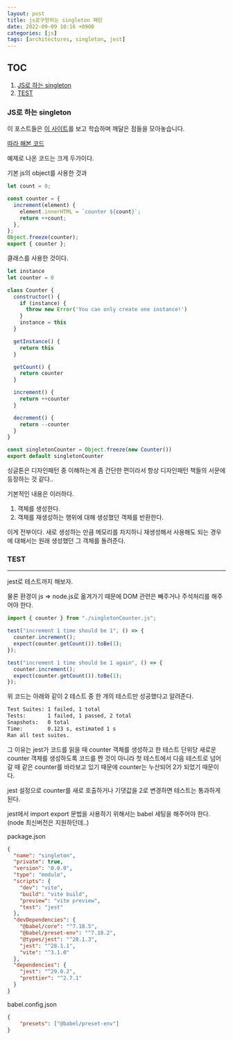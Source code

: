 ```yaml
---
layout: post
title: js로구현하는 singleton 패턴
date: 2022-09-09 10:16 +0900
categories: [js]
tags: [architectures, singleton, jest]
---
```


TOC
---
1. [JS로 하는 singleton](#JS로-하는-singleton)
2. [TEST](#TEST)


### JS로 하는 singleton

이 포스트들은 [이 사이트](https://www.patterns.dev/)를 보고 학습하며
깨달은 점들을 모아놓습니다.

[따라 해본 코드](
https://stackblitz.com/edit/js-rxtul7?file=index.js
)

예제로 나온 코드는 크게 두가이다.

기본 js의 object를 사용한 것과
```js
let count = 0;

const counter = {
  increment(element) {
    element.innerHTML = `counter ${count}`;
    return ++count;
  },
};
Object.freeze(counter);
export { counter };

```


클래스를 사용한 것이다.

```js
let instance
let counter = 0

class Counter {
  constructor() {
    if (instance) {
      throw new Error('You can only create one instance!')
    }
    instance = this
  }

  getInstance() {
    return this
  }

  getCount() {
    return counter
  }

  increment() {
    return ++counter
  }

  decrement() {
    return --counter
  }
}

const singletonCounter = Object.freeze(new Counter())
export default singletonCounter


```

싱글톤은 디자인패턴 중 이해하는게 좀 간단한 편이라서 항상
디자인패턴 책들의 서문에 등장하는 것 같다..

기본적인 내용은 이러하다. 
1. 객체를 생성한다.
2. 객체를 재생성하는 행위에 대해 생성했던 객체를 반환한다.

이게 전부이다. 새로 생성하는 만큼 메모리를 차지하니 재생성해서 사용해도 되는 경우에 대해서는
원래 생성했던 그 객체를 돌려준다.

### TEST

---
jest로 테스트까지 해보자.

물론 환경이 js => node.js로 옮겨가기 때문에 DOM 관련은 빼주거나 주석처리를 해주어야 한다.

```js
import { counter } from "./singletonCounter.js";

test("increment 1 time should be 1", () => {
  counter.increment();
  expect(counter.getCount()).toBe(1);
});

test("increment 1 time should be 1 again", () => {
  counter.increment();
  expect(counter.getCount()).toBe(1);
});
```
위 코드는 아래와 같이 2 테스트 중 한 개의 테스트만 성공했다고 알려준다.

```bash
Test Suites: 1 failed, 1 total
Tests:       1 failed, 1 passed, 2 total
Snapshots:   0 total
Time:        0.123 s, estimated 1 s
Ran all test suites.
```

그 이유는 jest가 코드를 읽을 때 counter 객체를 생성하고 한 테스트 단위당
새로운 counter 객체를 생성하도록 코드를 짠 것이 아니라 첫 테스트에서 다음 테스트로 넘어갈 때
같은 counter를 바라보고 있기 때문에 counter는 누산되어 2가 되었기 때문이다.

jest 설정으로 counter를 새로 호출하거나 기댓값을 2로 변경하면 테스트는 통과하게 된다.



jest에서 import export 문법을 사용하기 위해서는 babel 세팅을 해주어야 한다.
(node 최신버전은 지원하던데..)


package.json

```json
{
  "name": "singleton",
  "private": true,
  "version": "0.0.0",
  "type": "module",
  "scripts": {
    "dev": "vite",
    "build": "vite build",
    "preview": "vite preview",
    "test": "jest"
  },
  "devDependencies": {
    "@babel/core": "^7.18.5",
    "@babel/preset-env": "^7.18.2",
    "@types/jest": "^28.1.3",
    "jest": "^28.1.1",
    "vite": "^3.1.0"
  },
  "dependencies": {
    "jest": "^29.0.2",
    "prettier": "^2.7.1"
  }
}

```

babel.config.json
```json
{
    "presets": ["@babel/preset-env"]
}

```